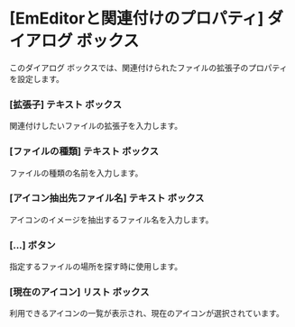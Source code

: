 # \[EmEditorと関連付けのプロパティ\] ダイアログ ボックス

このダイアログ ボックスでは、関連付けられたファイルの拡張子のプロパティを設定します。

### \[拡張子\] テキスト ボックス

関連付けしたいファイルの拡張子を入力します。

### \[ファイルの種類\] テキスト ボックス

ファイルの種類の名前を入力します。

### \[アイコン抽出先ファイル名\] テキスト ボックス

アイコンのイメージを抽出するファイル名を入力します。

### \[...\] ボタン

指定するファイルの場所を探す時に使用します。

### \[現在のアイコン\] リスト ボックス

利用できるアイコンの一覧が表示され、現在のアイコンが選択されています。

